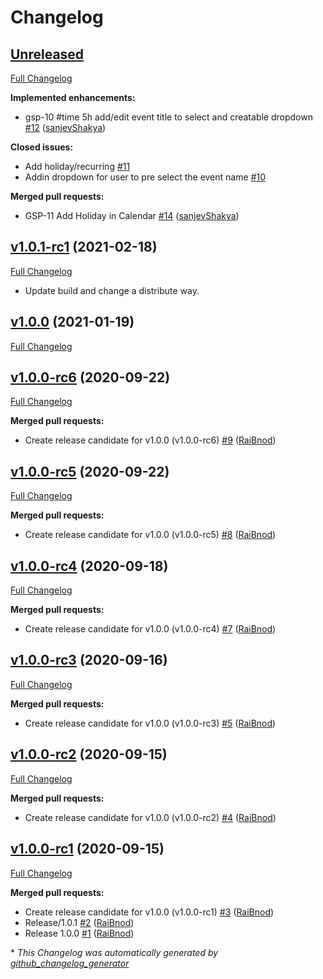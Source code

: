 # Changelog

## [Unreleased](https://github.com/NubeIO/grafana-schedule-panel/tree/HEAD)

[Full Changelog](https://github.com/NubeIO/grafana-schedule-panel/compare/v1.0.0-rc6...HEAD)

**Implemented enhancements:**

- gsp-10 \#time 5h add/edit event title to select and creatable dropdown [\#12](https://github.com/NubeIO/grafana-schedule-panel/pull/12) ([sanjevShakya](https://github.com/sanjevShakya))

**Closed issues:**

- Add holiday/recurring [\#11](https://github.com/NubeIO/grafana-schedule-panel/issues/11)
- Addin dropdown for user to pre select the event name [\#10](https://github.com/NubeIO/grafana-schedule-panel/issues/10)

**Merged pull requests:**

- GSP-11 Add Holiday in Calendar [\#14](https://github.com/NubeIO/grafana-schedule-panel/pull/14) ([sanjevShakya](https://github.com/sanjevShakya))

## [v1.0.1-rc1](https://github.com/NubeIO/grafana-schedule-panel/tree/v1.0.1-rc1) (2021-02-18)

[Full Changelog](https://github.com/NubeIO/grafana-schedule-panel/compare/v1.0.0...v1.0.1-rc1)

- Update build and change a distribute way.

## [v1.0.0](https://github.com/NubeIO/grafana-schedule-panel/tree/v1.0.0) (2021-01-19)

[Full Changelog](https://github.com/NubeIO/grafana-schedule-panel/compare/v1.0.0-rc6...v1.0.0)

## [v1.0.0-rc6](https://github.com/NubeIO/grafana-schedule-panel/tree/v1.0.0-rc6) (2020-09-22)

[Full Changelog](https://github.com/NubeIO/grafana-schedule-panel/compare/v1.0.0-rc5...v1.0.0-rc6)

**Merged pull requests:**

- Create release candidate for v1.0.0 \(v1.0.0-rc6\) [\#9](https://github.com/NubeIO/grafana-schedule-panel/pull/9) ([RaiBnod](https://github.com/RaiBnod))

## [v1.0.0-rc5](https://github.com/NubeIO/grafana-schedule-panel/tree/v1.0.0-rc5) (2020-09-22)

[Full Changelog](https://github.com/NubeIO/grafana-schedule-panel/compare/v1.0.0-rc4...v1.0.0-rc5)

**Merged pull requests:**

- Create release candidate for v1.0.0 \(v1.0.0-rc5\) [\#8](https://github.com/NubeIO/grafana-schedule-panel/pull/8) ([RaiBnod](https://github.com/RaiBnod))

## [v1.0.0-rc4](https://github.com/NubeIO/grafana-schedule-panel/tree/v1.0.0-rc4) (2020-09-18)

[Full Changelog](https://github.com/NubeIO/grafana-schedule-panel/compare/v1.0.0-rc3...v1.0.0-rc4)

**Merged pull requests:**

- Create release candidate for v1.0.0 \(v1.0.0-rc4\) [\#7](https://github.com/NubeIO/grafana-schedule-panel/pull/7) ([RaiBnod](https://github.com/RaiBnod))

## [v1.0.0-rc3](https://github.com/NubeIO/grafana-schedule-panel/tree/v1.0.0-rc3) (2020-09-16)

[Full Changelog](https://github.com/NubeIO/grafana-schedule-panel/compare/v1.0.0-rc2...v1.0.0-rc3)

**Merged pull requests:**

- Create release candidate for v1.0.0 \(v1.0.0-rc3\) [\#5](https://github.com/NubeIO/grafana-schedule-panel/pull/5) ([RaiBnod](https://github.com/RaiBnod))

## [v1.0.0-rc2](https://github.com/NubeIO/grafana-schedule-panel/tree/v1.0.0-rc2) (2020-09-15)

[Full Changelog](https://github.com/NubeIO/grafana-schedule-panel/compare/v1.0.0-rc1...v1.0.0-rc2)

**Merged pull requests:**

- Create release candidate for v1.0.0 \(v1.0.0-rc2\) [\#4](https://github.com/NubeIO/grafana-schedule-panel/pull/4) ([RaiBnod](https://github.com/RaiBnod))

## [v1.0.0-rc1](https://github.com/NubeIO/grafana-schedule-panel/tree/v1.0.0-rc1) (2020-09-15)

[Full Changelog](https://github.com/NubeIO/grafana-schedule-panel/compare/9496bd6b36e48e814d6fed5a59f2fd23316f0d4e...v1.0.0-rc1)

**Merged pull requests:**

- Create release candidate for v1.0.0 \(v1.0.0-rc1\) [\#3](https://github.com/NubeIO/grafana-schedule-panel/pull/3) ([RaiBnod](https://github.com/RaiBnod))
- Release/1.0.1 [\#2](https://github.com/NubeIO/grafana-schedule-panel/pull/2) ([RaiBnod](https://github.com/RaiBnod))
- Release 1.0.0 [\#1](https://github.com/NubeIO/grafana-schedule-panel/pull/1) ([RaiBnod](https://github.com/RaiBnod))



\* *This Changelog was automatically generated by [github_changelog_generator](https://github.com/github-changelog-generator/github-changelog-generator)*
